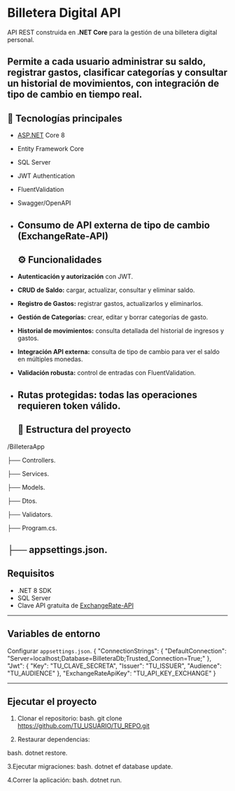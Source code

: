 # Billetera Digital API

API REST construida en **.NET Core** para la gestión de una billetera digital personal.

Permite a cada usuario administrar su saldo, registrar gastos, clasificar categorías y consultar un historial de movimientos, con integración de tipo de cambio en tiempo real.
----------------------------------
## 🚀 **Tecnologías principales**

- [ASP.NET](http://asp.net/) Core 8
- Entity Framework Core
- SQL Server
- JWT Authentication
- FluentValidation
- Swagger/OpenAPI
- Consumo de API externa de tipo de cambio (ExchangeRate-API)
  --------------------------------
  ## ⚙️ **Funcionalidades**

- **Autenticación y autorización** con JWT.
- **CRUD de Saldo:** cargar, actualizar, consultar y eliminar saldo.
- **Registro de Gastos:** registrar gastos, actualizarlos y eliminarlos.
- **Gestión de Categorías:** crear, editar y borrar categorías de gasto.
- **Historial de movimientos:** consulta detallada del historial de ingresos y gastos.
- **Integración API externa:** consulta de tipo de cambio para ver el saldo en múltiples monedas.
- **Validación robusta:** control de entradas con FluentValidation.
- **Rutas protegidas:** todas las operaciones requieren token válido.
  ----------------------------
  ## 📌 **Estructura del proyecto**

/BilleteraApp

├── Controllers.

├── Services.

├── Models.

├── Dtos.

├── Validators.

├── Program.cs.

├── appsettings.json.
----------------------------
## **Requisitos**

- .NET 8 SDK
- SQL Server
- Clave API gratuita de [ExchangeRate-API](https://www.exchangerate-api.com/)
-------------------------
## **Variables de entorno**

Configurar `appsettings.json`.
      {
        "ConnectionStrings": {
          "DefaultConnection": "Server=localhost;Database=BilleteraDb;Trusted_Connection=True;"
        },
        "Jwt": {
          "Key": "TU_CLAVE_SECRETA",
          "Issuer": "TU_ISSUER",
          "Audience": "TU_AUDIENCE"
        },
        "ExchangeRateApiKey": "TU_API_KEY_EXCHANGE"
      }

---------------------------
## **Ejecutar el proyecto**

1. Clonar el repositorio:
bash.
git clone https://github.com/TU_USUARIO/TU_REPO.git

2. Restaurar dependencias:

bash.
dotnet restore.

3.Ejecutar migraciones:
bash.
dotnet ef database update.

4.Correr la aplicación:
bash.
dotnet run.
